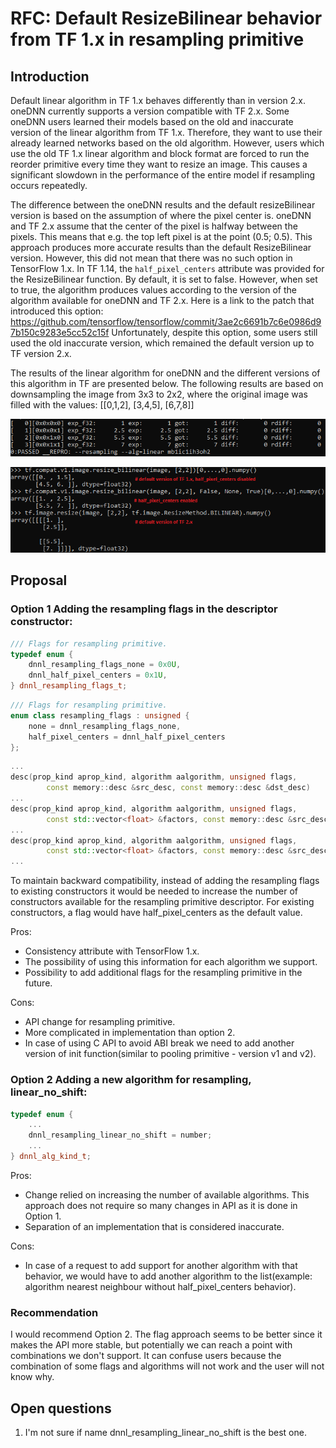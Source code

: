 # RFC: Default ResizeBilinear behavior from TF 1.x in resampling primitive

## Introduction

Default linear algorithm in TF 1.x behaves differently than in version 2.x.
oneDNN currently supports a version compatible with TF 2.x. Some oneDNN users
learned their models based on the old and inaccurate version of the linear
algorithm from TF 1.x. Therefore, they want to use their already learned networks
based on the old algorithm. However, users which use the old TF 1.x linear algorithm
and block format are forced to run the reorder primitive every time they want to
resize an image. This causes a significant slowdown in the performance
of the entire model if resampling occurs repeatedly.

The difference between the oneDNN results and the default resizeBilinear version is
based on the assumption of where the pixel center is. oneDNN and TF 2.x assume that
the center of the pixel is halfway between the pixels. This means that e.g. the top
left pixel is at the point (0.5; 0.5). This approach produces more accurate results
than the default ResizeBilinear version. However, this did not mean that there was
no such option in TensorFlow 1.x. In TF 1.14, the `half_pixel_centers` attribute was
provided for the ResizeBilinear function. By default, it is set to false. However,
when set to true, the algorithm produces values according to the version of the
algorithm available for oneDNN and TF 2.x. Here is a link to the patch that introduced this option:
https://github.com/tensorflow/tensorflow/commit/3ae2c6691b7c6e0986d97b150c9283e5cc52c15f
Unfortunately, despite this option, some users still used the old inaccurate version,
which remained the default version up to TF version 2.x.

The results of the linear algorithm for oneDNN and the different versions of this algorithm 
in TF are presented below. The following results are based on downsampling the image from
3x3 to 2x2, where the original image was filled with the values: [[0,1,2], [3,4,5], [6,7,8]]

![](oneDNN_result.png)

![](TF_results.png)

## Proposal

### Option 1 Adding the resampling flags in the descriptor constructor:

``` cpp
/// Flags for resampling primitive.
typedef enum {
    dnnl_resampling_flags_none = 0x0U,
    dnnl_half_pixel_centers = 0x1U,
} dnnl_resampling_flags_t;
```

``` cpp
/// Flags for resampling primitive.
enum class resampling_flags : unsigned {
    none = dnnl_resampling_flags_none,
    half_pixel_centers = dnnl_half_pixel_centers
};
```

``` cpp
...
desc(prop_kind aprop_kind, algorithm aalgorithm, unsigned flags,
        const memory::desc &src_desc, const memory::desc &dst_desc)
...
desc(prop_kind aprop_kind, algorithm aalgorithm, unsigned flags, 
        const std::vector<float> &factors, const memory::desc &src_desc)
...
desc(prop_kind aprop_kind, algorithm aalgorithm, unsigned flags,
        const std::vector<float> &factors, const memory::desc &src_desc, const memory::desc &dst_desc)
...
```

To maintain backward compatibility, instead of adding the resampling flags
to existing constructors it would be needed to increase the number
of constructors available for the resampling primitive descriptor. For
existing constructors, a flag would have half_pixel_centers as the default value.

Pros:
- Consistency attribute with TensorFlow 1.x.
- The possibility of using this information for each algorithm we support.
- Possibility to add additional flags for the resampling primitive in the future.

Cons:
- API change for resampling primitive.
- More complicated in implementation than option 2.
- In case of using C API to avoid ABI break we need to add another version of 
init function(similar to pooling primitive - version v1 and v2).

### Option 2 Adding a new algorithm for resampling, linear_no_shift:

``` cpp
typedef enum {
    ...
    dnnl_resampling_linear_no_shift = number;
    ...
} dnnl_alg_kind_t;
```

Pros:
- Change relied on increasing the number of available algorithms. This approach does
not require so many changes in API as it is done in Option 1.
- Separation of an implementation that is considered inaccurate.

Cons:
- In case of a request to add support for another algorithm with that behavior,
we would have to add another algorithm to the list(example: algorithm nearest neighbour without
half_pixel_centers behavior).

### Recommendation
I would recommend Option 2. The flag approach seems to be better since it makes
the  API more stable, but potentially we can reach a point with combinations we
don't support. It can confuse users because the combination of some flags and
algorithms will not work and the user will not know why.

## Open questions

1. I'm not sure if name dnnl_resampling_linear_no_shift is the best one.
